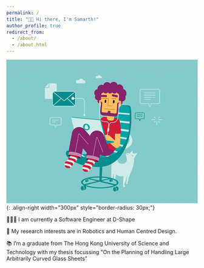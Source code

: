 ```yaml
---
permalink: /
title: "👋🏼 Hi there, I'm Samarth!"
author_profile: true
redirect_from: 
  - /about/
  - /about.html
---
```



![some illustration](/images/cool_guy.gif){: .align-right width="300px" style="border-radius: 30px;"}


👨🏻‍💻 I am currently a Software Engineer at D-Shape 

🔬 My research interests are in Robotics and Human Centred Design. 

📚 I’m a graduate from The Hong Kong University of Science and Technology with my thesis focussing "On the Planning of Handling Large Arbitrarily Curved Glass Sheets"  

